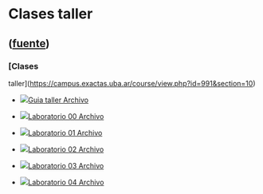 # Clases taller
([fuente](https://campus.exactas.uba.ar/course/view.php?id=991&section=10))
---
### [Clases
taller](https://campus.exactas.uba.ar/course/view.php?id=991&section=10)

  - [![ ](https://campus.exactas.uba.ar/theme/image.php/aardvark/core/1524752928/f/pdf-24)Guia taller Archivo](https://campus.exactas.uba.ar/mod/resource/view.php?id=59691)

  - [![ ](https://campus.exactas.uba.ar/theme/image.php/aardvark/core/1524752928/f/pdf-24)Laboratorio 00 Archivo](https://campus.exactas.uba.ar/mod/resource/view.php?id=59692)

  - [![ ](https://campus.exactas.uba.ar/theme/image.php/aardvark/core/1524752928/f/archive-24)Laboratorio 01 Archivo](https://campus.exactas.uba.ar/mod/resource/view.php?id=60166)

  - [![ ](https://campus.exactas.uba.ar/theme/image.php/aardvark/core/1524752928/f/archive-24)Laboratorio 02 Archivo](https://campus.exactas.uba.ar/mod/resource/view.php?id=60593)

  - [![ ](https://campus.exactas.uba.ar/theme/image.php/aardvark/core/1524752928/f/archive-24)Laboratorio 03 Archivo](https://campus.exactas.uba.ar/mod/resource/view.php?id=60936)

  - [![ ](https://campus.exactas.uba.ar/theme/image.php/aardvark/core/1524752928/f/archive-24)Laboratorio 04 Archivo](https://campus.exactas.uba.ar/mod/resource/view.php?id=61269)


